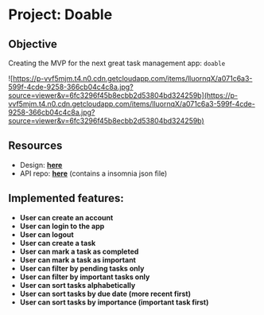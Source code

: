 # Project: Doable

## Objective

Creating the MVP for the next great task management app: `doable`

![https://p-vvf5mjm.t4.n0.cdn.getcloudapp.com/items/lluornqX/a071c6a3-599f-4cde-9258-366cb04c4c8a.jpg?source=viewer&v=6fc3296f45b8ecbb2d53804bd324259b](https://p-vvf5mjm.t4.n0.cdn.getcloudapp.com/items/lluornqX/a071c6a3-599f-4cde-9258-366cb04c4c8a.jpg?source=viewer&v=6fc3296f45b8ecbb2d53804bd324259b)

## Resources

- Design: **[here](https://www.figma.com/file/NNdVoofP8u1kqw3zXAIkek/Doable?node-id=1%3A624)**
- API repo: **[here](https://github.com/codeableorg/doable-api)** (contains a insomnia json file)

## Implemented features:

- **User can create an account**
- **User can login to the app**
- **User can logout**
- **User can create a task**
- **User can mark a task as completed**
- **User can mark a task as important**
- **User can filter by pending tasks only**
- **User can filter by important tasks only**
- **User can sort tasks alphabetically**
- **User can sort tasks by due date (more recent first)**
- **User can sort tasks by importance (important task first)**
